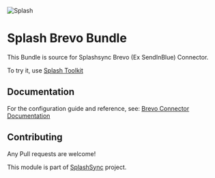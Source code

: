 ![Splash](http://www.splashsync.com/bundles/theme/img/splash-logo.png)

# Splash Brevo Bundle

This Bundle is source for Splashsync Brevo (Ex SendInBlue) Connector.

To try it, use [Splash Toolkit](https://github.com/SplashSync/Toolkit)

## Documentation

For the configuration guide and reference, see: [Brevo Connector Documentation](https://splashsync.gitlab.io/Brevo-Bundle/)

## Contributing

Any Pull requests are welcome! 

This module is part of [SplashSync](https://www.splashsync.com) project.